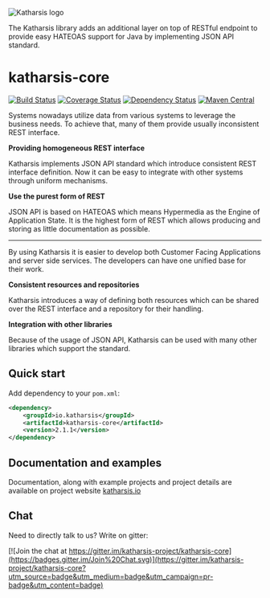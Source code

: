 ![Katharsis logo](http://katharsis.io/assets/img/engine_katharsis_github_4.png)

The Katharsis library adds an additional layer on top of RESTful endpoint to provide easy HATEOAS support for Java by implementing JSON API standard.

# katharsis-core

[![Build Status](https://travis-ci.org/katharsis-project/katharsis-core.svg?branch=development)](https://travis-ci.org/katharsis-project/katharsis-core)
[![Coverage Status](https://coveralls.io/repos/katharsis-project/katharsis-core/badge.svg?branch=development)](https://coveralls.io/r/katharsis-project/katharsis-core?branch=development)
[![Dependency Status](https://www.versioneye.com/user/projects/5530cfa410e714f9e5000dc3/badge.svg?style=flat)](https://www.versioneye.com/user/projects/5530cfa410e714f9e5000dc3)
[![Maven Central](https://img.shields.io/maven-central/v/io.katharsis/katharsis-core.svg)](http://mvnrepository.com/artifact/io.katharsis/katharsis-core)

Systems nowadays utilize data from various systems to leverage the business needs. To achieve that, many of them provide usually inconsistent REST interface.

__Providing homogeneous REST interface__

Katharsis implements JSON API standard which introduce consistent REST interface definition. Now it can be easy to integrate with other systems through uniform mechanisms.

__Use the purest form of REST__

JSON API is based on HATEOAS which means Hypermedia as the Engine of Application State. It is the highest form of REST which allows producing and storing as little documentation as possible.

---

By using Katharsis it is easier to develop both Customer Facing Applications and server side services. The developers can have one unified base for their work.

__Consistent resources and repositories__

Katharsis introduces a way of defining both resources which can be shared over the REST interface and a repository for their handling.

__Integration with other libraries__

Because of the usage of JSON API, Katharsis can be used with many other libraries which support the standard.

## Quick start
Add dependency to your `pom.xml`:

```xml
<dependency>
	<groupId>io.katharsis</groupId>
	<artifactId>katharsis-core</artifactId>
	<version>2.1.1</version>
</dependency>

```

## Documentation and examples
Documentation, along with example projects and project details are available on project website  [katharsis.io](http://katharsis.io) 

## Chat
Need to directly talk to us? Write on gitter: 

[![Join the chat at https://gitter.im/katharsis-project/katharsis-core](https://badges.gitter.im/Join%20Chat.svg)](https://gitter.im/katharsis-project/katharsis-core?utm_source=badge&utm_medium=badge&utm_campaign=pr-badge&utm_content=badge)
